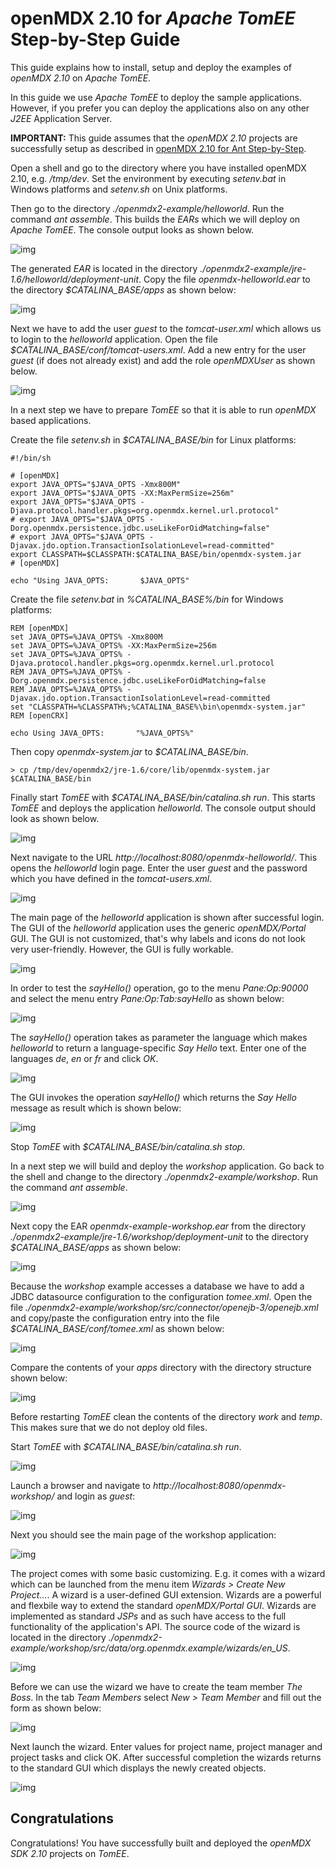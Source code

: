 # openMDX 2.10 for _Apache TomEE_ Step-by-Step Guide #

This guide explains how to install, setup and deploy the examples of _openMDX 2.10_ on _Apache TomEE_.

In this guide we use _Apache TomEE_ to deploy the sample applications. However, if you prefer you can deploy the applications also on any other _J2EE_ Application Server.

__IMPORTANT:__ This guide assumes that the _openMDX 2.10_ projects are successfully setup as described in [openMDX 2.10 for Ant Step-by-Step](./StepByStepAnt.md).

Open a shell and go to the directory where you have installed openMDX 2.10, e.g. _/tmp/dev_. Set the environment by executing _setenv.bat_ in Windows platforms and _setenv.sh_ on Unix platforms.

Then go to the directory _./openmdx2-example/helloworld_. Run the command _ant assemble_. This builds the _EARs_ which we will deploy on _Apache TomEE_. The console output looks as shown below.

![img](files/StepByStepTomEE/StepByStepTomcat.pic090.png)

The generated _EAR_ is located in the directory _./openmdx2-example/jre-1.6/helloworld/deployment-unit_. Copy the file _openmdx-helloworld.ear_ to the directory _$CATALINA_BASE/apps_ as shown below:

![img](files/StepByStepTomEE/StepByStepTomcat.pic100.png)

Next we have to add the user _guest_ to the _tomcat-user.xml_ which allows us to login to the _helloworld_ application. Open the file _$CATALINA_BASE/conf/tomcat-users.xml_. Add a new entry for the user _guest_ (if does not already exist) and add the role _openMDXUser_ as shown below.

![img](files/StepByStepTomEE/StepByStepTomcat.pic120.png)

In a next step we have to prepare _TomEE_ so that it is able to run _openMDX_ based applications.

Create the file _setenv.sh_ in _$CATALINA_BASE/bin_ for Linux platforms:

~~~~~~
#!/bin/sh

# [openMDX]
export JAVA_OPTS="$JAVA_OPTS -Xmx800M"
export JAVA_OPTS="$JAVA_OPTS -XX:MaxPermSize=256m"
export JAVA_OPTS="$JAVA_OPTS -Djava.protocol.handler.pkgs=org.openmdx.kernel.url.protocol"
# export JAVA_OPTS="$JAVA_OPTS -Dorg.openmdx.persistence.jdbc.useLikeForOidMatching=false"
# export JAVA_OPTS="$JAVA_OPTS -Djavax.jdo.option.TransactionIsolationLevel=read-committed"
export CLASSPATH=$CLASSPATH:$CATALINA_BASE/bin/openmdx-system.jar
# [openMDX]

echo "Using JAVA_OPTS:       $JAVA_OPTS"
~~~~~~

Create the file _setenv.bat_ in _%CATALINA_BASE%/bin_ for Windows platforms:

~~~~~~
REM [openMDX]
set JAVA_OPTS=%JAVA_OPTS% -Xmx800M 
set JAVA_OPTS=%JAVA_OPTS% -XX:MaxPermSize=256m
set JAVA_OPTS=%JAVA_OPTS% -Djava.protocol.handler.pkgs=org.openmdx.kernel.url.protocol
REM JAVA_OPTS=%JAVA_OPTS% -Dorg.openmdx.persistence.jdbc.useLikeForOidMatching=false
REM JAVA_OPTS=%JAVA_OPTS% -Djavax.jdo.option.TransactionIsolationLevel=read-committed
set "CLASSPATH=%CLASSPATH%;%CATALINA_BASE%\bin\openmdx-system.jar"
REM [openCRX]

echo Using JAVA_OPTS:       "%JAVA_OPTS%"
~~~~~~

Then copy _openmdx-system.jar_ to _$CATALINA_BASE/bin_.

~~~~~~
> cp /tmp/dev/openmdx2/jre-1.6/core/lib/openmdx-system.jar $CATALINA_BASE/bin
~~~~~~

Finally start _TomEE_ with _$CATALINA_BASE/bin/catalina.sh run_. This starts _TomEE_ and deploys the application _helloworld_. The console output should look as shown below.

![img](files/StepByStepTomEE/StepByStepTomcat.pic130.png)

Next navigate to the URL _http://localhost:8080/openmdx-helloworld/_. This opens the _helloworld_ login page. Enter the user _guest_ and the password which you have defined in the _tomcat-users.xml_.

![img](files/StepByStepTomEE/StepByStepTomcat.pic140.png)

The main page of the _helloworld_ application is shown after successful login. The GUI of the _helloworld_ application uses the generic _openMDX/Portal_ GUI. The GUI is not customized, that's why labels and icons do not look very user-friendly. However, the GUI is fully workable.

![img](files/StepByStepTomEE/StepByStepTomcat.pic150.png)

In order to test the _sayHello()_ operation, go to the menu _Pane:Op:90000_ and select the menu entry _Pane:Op:Tab:sayHello_ as shown below:

![img](files/StepByStepTomEE/StepByStepTomcat.pic160.png)

The _sayHello()_ operation takes as parameter the language which makes _helloworld_ to return a language-specific _Say Hello_ text. Enter one of the languages _de_, _en_ or _fr_ and click _OK_.

![img](files/StepByStepTomEE/StepByStepTomcat.pic170.png)

The GUI invokes the operation _sayHello()_ which returns the _Say Hello_ message as result which is shown below:

![img](files/StepByStepTomEE/StepByStepTomcat.pic180.png)

Stop _TomEE_ with _$CATALINA_BASE/bin/catalina.sh stop_.

In a next step we will build and deploy the _workshop_ application. Go back to the shell and change to the directory _./openmdx2-example/workshop_. Run the command _ant assemble_.

![img](files/StepByStepTomEE/StepByStepTomcat.pic190.png)

Next copy the EAR _openmdx-example-workshop.ear_ from the directory _./openmdx2-example/jre-1.6/workshop/deployment-unit_ to the directory _$CATALINA_BASE/apps_ as shown below:

![img](files/StepByStepTomEE/StepByStepTomcat.pic200.png)

Because the _workshop_ example accesses a database we have to add a JDBC datasource configuration to the configuration _tomee.xml_. Open the file _./openmdx2-example/workshop/src/connector/openejb-3/openejb.xml_ and copy/paste the configuration entry into the file _$CATALINA_BASE/conf/tomee.xml_ as shown below:

![img](files/StepByStepTomEE/StepByStepTomcat.pic210.png)

Compare the contents of your _apps_ directory with the directory structure shown below:

![img](files/StepByStepTomEE/StepByStepTomcat.pic230.png)

Before restarting _TomEE_ clean the contents of the directory _work_ and _temp_. This makes sure that we do not deploy old files.

Start _TomEE_ with _$CATALINA_BASE/bin/catalina.sh run_.

![img](files/StepByStepTomEE/StepByStepTomcat.pic250.png)

Launch a browser and navigate to _http://localhost:8080/openmdx-workshop/_ and login as _guest_:

![img](files/StepByStepTomEE/StepByStepTomcat.pic260.png)

Next you should see the main page of the workshop application:

![img](files/StepByStepTomEE/StepByStepTomcat.pic290.png)

The project comes with some basic customizing. E.g. it comes with a wizard which can be launched from the menu item _Wizards > Create New Project..._. A wizard is a user-defined GUI extension. Wizards are a powerful and flexbile way to extend the standard _openMDX/Portal GUI_. Wizards are implemented as standard _JSPs_ and as such have access to the full functionality of the application's API. The source code of the wizard is located in the directory _./openmdx2-example/workshop/src/data/org.openmdx.example/wizards/en_US_.

![img](files/StepByStepTomEE/StepByStepTomcat.pic300.png)

Before we can use the wizard we have to create the team member _The Boss_. In the tab _Team Members_ select _New > Team Member_ and fill out the form as shown below:

![img](files/StepByStepTomEE/StepByStepTomcat.pic310.png)

Next launch the wizard. Enter values for project name, project manager and project tasks and click OK. After successful completion the wizards returns to the standard GUI which displays the newly created objects.

![img](files/StepByStepTomEE/StepByStepTomcat.pic320.png)

## Congratulations ##
Congratulations! You have successfully built and deployed the _openMDX SDK 2.10_ projects on _TomEE_.